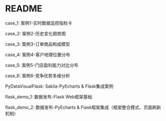 # README

case_1: 案例1-实时数据监控指标卡

case_2: 案例2-历史变化趋势图

case_3: 案例3-订单商品构成模型

case_4: 案例4-客户地理位置分布

case_5: 案例5-门店盈利能力对比分布

case_6: 案例6-竞争优势多维分析

PyDataVisualFlask: Sakila-PyEcharts & Flask集成案例

flask_demo_1: 数据发布-Flask Web框架基础

flask_demo_2: 数据发布-PyEcharts & Flask框架集成（框架整合模式、页面刷新机制）
